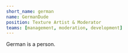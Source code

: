 ```yaml
---
short_name: german
name: GermanDude
position: Texture Artist & Moderator
teams: [management, moderation, development]
---
```

German is a person.